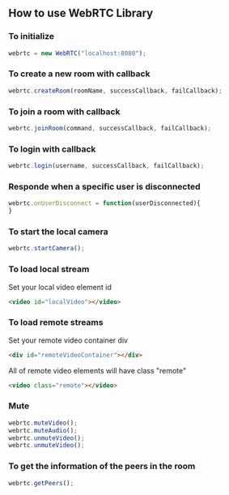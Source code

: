 ## How to use WebRTC Library

### To initialize
```javascript
webrtc = new WebRTC("localhost:8080");
```

### To create a new room with callback
```javascript
webrtc.createRoom(roomName, successCallback, failCallback);
```

### To join a room with callback
```javascript
webrtc.joinRoom(command, successCallback, failCallback);
```

### To login with callback
```javascript
webrtc.login(username, successCallback, failCallback);
```

### Responde when a specific user is disconnected
```javascript
webrtc.onUserDisconnect = function(userDisconnected){
}
```

### To start the local camera
```javascript
webrtc.startCamera();
```

### To load local stream
Set your local video element id 
```html
<video id="localVideo"></video>
```

### To load remote streams
Set your remote video container div 
```html
<div id="remoteVideoContainer"></div>
```
All of remote video elements will have class "remote"
```html
<video class="remote"></video>
```


### Mute
```javascript
webrtc.muteVideo();
webrtc.muteAudio();
webrtc.unmuteVideo();
webrtc.unmuteVideo();
```

### To get the information of the peers in the room
```javascript
webrtc.getPeers();
```
